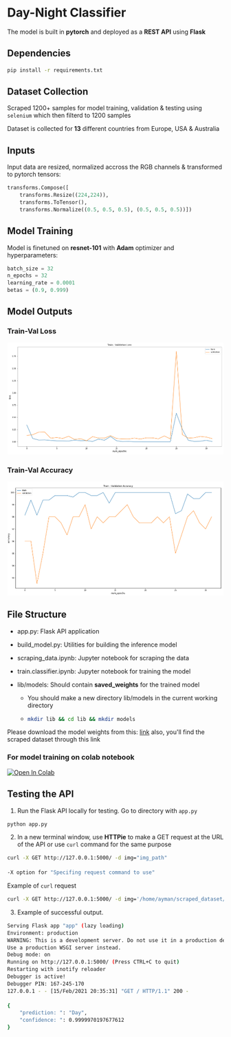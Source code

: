 # Day-Night Classifier 

The model is built in **pytorch** and deployed as a **REST API** using **Flask** 

## Dependencies 

```bash
pip install -r requirements.txt 
```

## Dataset Collection

Scraped 1200+ samples for model training, validation & testing using `selenium` which then filterd to 1200 samples 

Dataset is collected for **13** different countries from Europe, USA & Australia

## Inputs

Input data are resized, normalized accross the RGB channels & transformed to pytorch tensors:
```python
transforms.Compose([
    transforms.Resize((224,224)),
    transforms.ToTensor(),
    transforms.Normalize((0.5, 0.5, 0.5), (0.5, 0.5, 0.5))])
```

## Model Training

Model is finetuned on **resnet-101** with **Adam** optimizer and hyperparameters:
```python
batch_size = 32
n_epochs = 32
learning_rate = 0.0001
betas = (0.9, 0.999)
```

## Model Outputs

### Train-Val Loss

<img src="media/loss.png" alt="Train-Val Loss">


### Train-Val Accuracy

<img src="media/acc.png" alt="Train-Val Accuracy"> <br>


## File Structure

- app.py: Flask API application
- build_model.py: Utilities for building the inference model 
- scraping_data.ipynb: Jupyter notebook for scraping the data
- train.classifier.ipynb: Jupyter notebook for training the model

- lib/models: Should contain **saved_weights** for the trained model
    - You should make a new directory lib/models in the current working directory 
    
    - ```bash 
      mkdir lib && cd lib && mkdir models
      ```

Please download the model weights from this: 
<a href="https://drive.google.com/drive/folders/1dcfz1sulyhUuEo7Pbtfk0h6-fspvT5Zj?usp=sharing"> link</a>
also, you'll find the scraped dataset through this link <br>

### For model training on colab notebook <br>

[![Open In Colab](https://colab.research.google.com/assets/colab-badge.svg)](https://colab.research.google.com/drive/1UYwYAH1jHbZKKZvW-jZug6-A4fI0Aywy)

## Testing the API

1. Run the Flask API locally for testing. Go to directory with `app.py`

```bash
python app.py
```

2. In a new terminal window, use **HTTPie** to make a GET request at the URL of the API or use `curl` command for the same purpose

```bash
curl -X GET http://127.0.0.1:5000/ -d img="img_path" 

-X option for "Specifing request command to use"
```

Example of `curl` request
```bash
curl -X GET http://127.0.0.1:5000/ -d img='/home/ayman/scraped_dataset/day/9ea6801b53.jpg'
```


3. Example of successful output.

```bash
Serving Flask app "app" (lazy loading)
Environment: production
WARNING: This is a development server. Do not use it in a production deployment.
Use a production WSGI server instead.
Debug mode: on
Running on http://127.0.0.1:5000/ (Press CTRL+C to quit)
Restarting with inotify reloader
Debugger is active!
Debugger PIN: 167-245-170
127.0.0.1 - - [15/Feb/2021 20:35:31] "GET / HTTP/1.1" 200 -

{
    "prediction: ": "Day",
    "confidence: ": 0.9999970197677612
}
```

